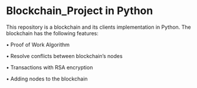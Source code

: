 # Blockchain_Project in Python 

This repository is a blockchain and its clients implementation in Python. The blockchain has the following features:

•	Proof of Work Algorithm

•	Resolve conflicts between blockchain’s nodes

•	Transactions  with RSA encryption 

•	Adding nodes to the blockchain

